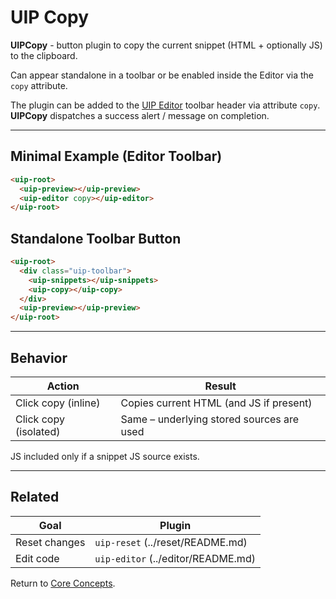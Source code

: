 # UIP Copy

**UIPCopy** - button plugin to copy the current snippet (HTML + optionally JS) to the clipboard.

Can appear standalone in a toolbar or be enabled inside the Editor via the `copy` attribute.

The plugin can be added to the [UIP Editor](../editor/README.md) toolbar header via attribute `copy`.
**UIPCopy** dispatches a success alert / message on completion.

---
## Minimal Example (Editor Toolbar)
```html
<uip-root>
  <uip-preview></uip-preview>
  <uip-editor copy></uip-editor>
</uip-root>
```

## Standalone Toolbar Button
```html
<uip-root>
  <div class="uip-toolbar">
    <uip-snippets></uip-snippets>
    <uip-copy></uip-copy>
  </div>
  <uip-preview></uip-preview>
</uip-root>
```

---
## Behavior
| Action | Result |
|--------|--------|
| Click copy (inline) | Copies current HTML (and JS if present) |
| Click copy (isolated) | Same – underlying stored sources are used |

JS included only if a snippet JS source exists.

---
## Related
| Goal | Plugin |
|------|--------|
| Reset changes | `uip-reset` (../reset/README.md) |
| Edit code | `uip-editor` (../editor/README.md) |

Return to [Core Concepts](../../core/README.md).
